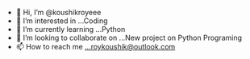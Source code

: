 - 👋 Hi, I’m @koushikroyeee
- 👀 I’m interested in ...Coding
- 🌱 I’m currently learning ...Python
- 💞️ I’m looking to collaborate on ...New project on Python Programing
- 📫 How to reach me ...roykoushik@outlook.com

<!---
koushikroyeee/koushikroyeee is a ✨ special ✨ repository because its `README.md` (this file) appears on your GitHub profile.
You can click the Preview link to take a look at your changes.
--->
